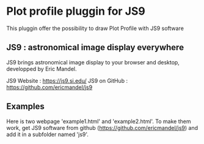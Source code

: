 Plot profile pluggin for JS9
============================

This pluggin offer the possibility to draw Plot Profile with JS9 software

JS9 : astronomical image display everywhere
-------------------------------------------

JS9 brings astronomical image display to your browser and desktop, developped by Eric Mandel.
  
JS9 Website : https://js9.si.edu/
JS9 on GitHub : https://github.com/ericmandel/js9


Examples
--------

Here is two webpage 'example1.html' and 'example2.html'. To make them work, get JS9 software from github (https://github.com/ericmandel/js9) and add it in a subfolder named 'js9'.

